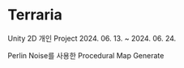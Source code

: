 # Terraria
Unity 2D 개인 Project
2024. 06. 13. ~ 2024. 06. 24.

Perlin Noise를 사용한 Procedural Map Generate
